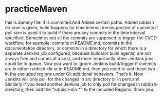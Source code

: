 # practiceMaven
this is dummy file. It is commited.And Added certain paths. Added rubbish dir
cron is given, build happens for time interval irresecpective of commits
if poll scm is used it to build if there are any commits in the time interval specified.
Sometimes not all the commits are supposed to trigger the CI/CD workflow, for example: commits in README.md, commits in the documentation directory, or commits in a directory for which there is a separate Jenkins job configured, because builds(or build agents) are not always free and comes at a cost, and more importantly other Jenkins jobs could be in queue.
Now you want to ignore Jenkins build/trigger if commits are in either rubbish-dir or in README.md, then you need to add these two in the excluded regions under Git additional behaviors.
That’s it. Now Jenkins will only poll for the changes in src directory or in pom.xml. Similarly if you need another Jenkins job to only poll for changes in rubbish-directory, then add the “rubbish-dir/.*” to the Included Regions. 
thank you.
